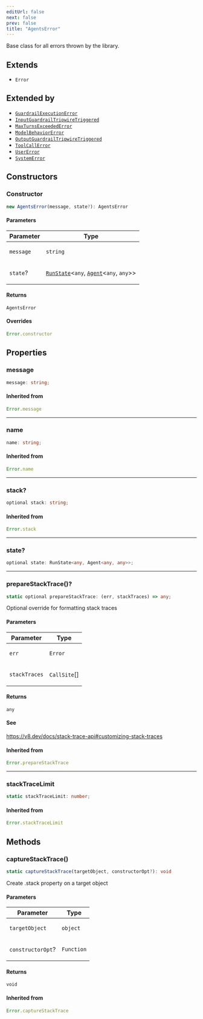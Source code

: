 ```yaml
---
editUrl: false
next: false
prev: false
title: "AgentsError"
---
```


Base class for all errors thrown by the library.

## Extends

- `Error`

## Extended by

- [`GuardrailExecutionError`](/openai-agents-js/openai/agents-core/classes/guardrailexecutionerror/)
- [`InputGuardrailTripwireTriggered`](/openai-agents-js/openai/agents-core/classes/inputguardrailtripwiretriggered/)
- [`MaxTurnsExceededError`](/openai-agents-js/openai/agents-core/classes/maxturnsexceedederror/)
- [`ModelBehaviorError`](/openai-agents-js/openai/agents-core/classes/modelbehaviorerror/)
- [`OutputGuardrailTripwireTriggered`](/openai-agents-js/openai/agents-core/classes/outputguardrailtripwiretriggered/)
- [`ToolCallError`](/openai-agents-js/openai/agents-core/classes/toolcallerror/)
- [`UserError`](/openai-agents-js/openai/agents-core/classes/usererror/)
- [`SystemError`](/openai-agents-js/openai/agents-core/classes/systemerror/)

## Constructors

### Constructor

```ts
new AgentsError(message, state?): AgentsError
```

#### Parameters

<table>
<thead>
<tr>
<th>Parameter</th>
<th>Type</th>
</tr>
</thead>
<tbody>
<tr>
<td>

`message`

</td>
<td>

`string`

</td>
</tr>
<tr>
<td>

`state`?

</td>
<td>

[`RunState`](/openai-agents-js/openai/agents-core/classes/runstate/)\<`any`, [`Agent`](/openai-agents-js/openai/agents-core/classes/agent/)\<`any`, `any`\>\>

</td>
</tr>
</tbody>
</table>

#### Returns

`AgentsError`

#### Overrides

```ts
Error.constructor
```

## Properties

### message

```ts
message: string;
```

#### Inherited from

```ts
Error.message
```

***

### name

```ts
name: string;
```

#### Inherited from

```ts
Error.name
```

***

### stack?

```ts
optional stack: string;
```

#### Inherited from

```ts
Error.stack
```

***

### state?

```ts
optional state: RunState<any, Agent<any, any>>;
```

***

### prepareStackTrace()?

```ts
static optional prepareStackTrace: (err, stackTraces) => any;
```

Optional override for formatting stack traces

#### Parameters

<table>
<thead>
<tr>
<th>Parameter</th>
<th>Type</th>
</tr>
</thead>
<tbody>
<tr>
<td>

`err`

</td>
<td>

`Error`

</td>
</tr>
<tr>
<td>

`stackTraces`

</td>
<td>

`CallSite`[]

</td>
</tr>
</tbody>
</table>

#### Returns

`any`

#### See

https://v8.dev/docs/stack-trace-api#customizing-stack-traces

#### Inherited from

```ts
Error.prepareStackTrace
```

***

### stackTraceLimit

```ts
static stackTraceLimit: number;
```

#### Inherited from

```ts
Error.stackTraceLimit
```

## Methods

### captureStackTrace()

```ts
static captureStackTrace(targetObject, constructorOpt?): void
```

Create .stack property on a target object

#### Parameters

<table>
<thead>
<tr>
<th>Parameter</th>
<th>Type</th>
</tr>
</thead>
<tbody>
<tr>
<td>

`targetObject`

</td>
<td>

`object`

</td>
</tr>
<tr>
<td>

`constructorOpt`?

</td>
<td>

`Function`

</td>
</tr>
</tbody>
</table>

#### Returns

`void`

#### Inherited from

```ts
Error.captureStackTrace
```
